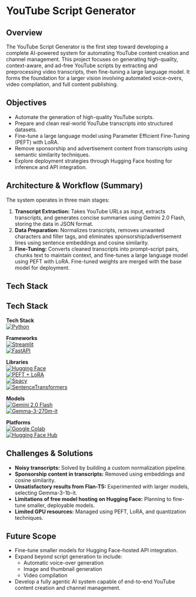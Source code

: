 # YouTube Script Generator

## Overview
The YouTube Script Generator is the first step toward developing a complete AI-powered system for automating YouTube content creation and channel management. This project focuses on generating high-quality, context-aware, and ad-free YouTube scripts by extracting and preprocessing video transcripts, then fine-tuning a large language model. It forms the foundation for a larger vision involving automated voice-overs, video compilation, and full content publishing.

## Objectives
- Automate the generation of high-quality YouTube scripts.  
- Prepare and clean real-world YouTube transcripts into structured datasets.  
- Fine-tune a large language model using Parameter Efficient Fine-Tuning (PEFT) with LoRA.  
- Remove sponsorship and advertisement content from transcripts using semantic similarity techniques.  
- Explore deployment strategies through Hugging Face hosting for inference and API integration.

## Architecture & Workflow (Summary)
The system operates in three main stages:  
1. **Transcript Extraction:** Takes YouTube URLs as input, extracts transcripts, and generates concise summaries using Gemini 2.0 Flash, storing the data in JSON format.  
2. **Data Preparation:** Normalizes transcripts, removes unwanted characters and filler tags, and eliminates sponsorship/advertisement lines using sentence embeddings and cosine similarity.  
3. **Fine-Tuning:** Converts cleaned transcripts into prompt–script pairs, chunks text to maintain context, and fine-tunes a large language model using PEFT with LoRA. Fine-tuned weights are merged with the base model for deployment.

## Tech Stack

## Tech Stack

**Tech Stack**  
[![Python](https://img.shields.io/badge/Python-3776AB?style=for-the-badge&logo=python&logoColor=white)](https://www.python.org/)  

**Frameworks**  
[![Streamlit](https://img.shields.io/badge/Streamlit-FF4B4B?style=for-the-badge&logo=streamlit&logoColor=white)](https://streamlit.io/)  
[![FastAPI](https://img.shields.io/badge/FastAPI-009688?style=for-the-badge&logo=fastapi&logoColor=white)](https://fastapi.tiangolo.com/)  

**Libraries**  
[![Hugging Face](https://img.shields.io/badge/HuggingFace-FDAF0A?style=for-the-badge&logo=huggingface&logoColor=white)](https://huggingface.co/)  
[![PEFT + LoRA](https://img.shields.io/badge/PEFT-LoRA-4B9CE2?style=for-the-badge)](#)  
[![Spacy](https://img.shields.io/badge/Spacy-09A3D5?style=for-the-badge&logo=spacy&logoColor=white)](https://spacy.io/)  
[![SentenceTransformers](https://img.shields.io/badge/SentenceTransformers-FF6F61?style=for-the-badge)](https://www.sbert.net/)  

**Models**  
[![Gemini 2.0 Flash](https://img.shields.io/badge/Gemini2.0-9C27B0?style=for-the-badge)](#)  
[![Gemma-3-270m-it](https://img.shields.io/badge/Gemma3-270M-FF9800?style=for-the-badge)](#)  

**Platforms**  
[![Google Colab](https://img.shields.io/badge/Google_Colab-F9AB00?style=for-the-badge&logo=googlecolab&logoColor=white)](https://colab.research.google.com/)  
[![Hugging Face Hub](https://img.shields.io/badge/HuggingFaceHub-FDAF0A?style=for-the-badge&logo=huggingface&logoColor=white)](https://huggingface.co/)



## Challenges & Solutions
- **Noisy transcripts:** Solved by building a custom normalization pipeline.  
- **Sponsorship content in transcripts:** Removed using embeddings and cosine similarity.  
- **Unsatisfactory results from Flan-T5:** Experimented with larger models, selecting Gemma-3-1b-it.  
- **Limitations of free model hosting on Hugging Face:** Planning to fine-tune smaller, deployable models.  
- **Limited GPU resources:** Managed using PEFT, LoRA, and quantization techniques.

## Future Scope
- Fine-tune smaller models for Hugging Face-hosted API integration.  
- Expand beyond script generation to include:  
  - Automatic voice-over generation  
  - Image and thumbnail generation  
  - Video compilation  
- Develop a fully agentic AI system capable of end-to-end YouTube content creation and channel management.

